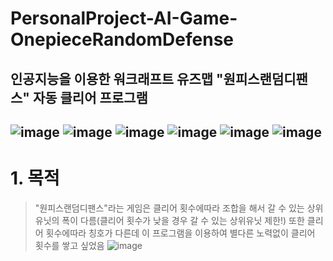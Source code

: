 # PersonalProject-AI-Game-OnepieceRandomDefense
## 인공지능을 이용한 워크래프트 유즈맵 "원피스랜덤디팬스" 자동 클리어 프로그램
![image](https://user-images.githubusercontent.com/69561410/127288286-99fe75ad-5ad9-48bb-898a-1ab659668884.png)
![image](https://user-images.githubusercontent.com/69561410/127288324-0f62430b-d882-4217-a2f4-15cfb7b78db4.png)
![image](https://user-images.githubusercontent.com/69561410/127288356-fdc13bb3-6268-4f45-8832-f55ab90ce35e.png)
![image](https://user-images.githubusercontent.com/69561410/127288387-f911f1f2-95a9-4332-a301-291d95e581cb.png)
![image](https://user-images.githubusercontent.com/69561410/127288401-c8570797-6026-4cb7-a787-2d9860ae141c.png)
![image](https://user-images.githubusercontent.com/69561410/127288416-c8e1a709-4a67-4125-8e18-f1c0e9d3a74f.png)
---
# 1. 목적
>"원피스랜덤디팬스"라는 게임은 클리어 횟수에따라 조합을 해서 갈 수 있는 상위유닛의 폭이 다름(클리어 횟수가 낮을 경우 갈 수 있는 상위유닛 제한!)
>또한 클리어 횟수에따라 칭호가 다른데 이 프로그램을 이용하여 별다른 노력없이 클리어 횟수를 쌓고 싶었음
![image](https://user-images.githubusercontent.com/69561410/127290102-e08bcb57-7f4e-41e9-ae83-23aba8382be6.png)

